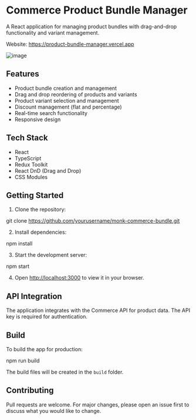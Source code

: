 # Commerce Product Bundle Manager

A React application for managing product bundles with drag-and-drop functionality and variant management.

Website: https://product-bundle-manager.vercel.app

![image](https://github.com/user-attachments/assets/bfca2489-801f-40d5-9870-cd5537de4b35)

## Features

- Product bundle creation and management
- Drag and drop reordering of products and variants
- Product variant selection and management
- Discount management (flat and percentage)
- Real-time search functionality
- Responsive design

## Tech Stack

- React
- TypeScript
- Redux Toolkit
- React DnD (Drag and Drop)
- CSS Modules

## Getting Started

1. Clone the repository:

git clone https://github.com/yourusername/monk-commerce-bundle.git

2. Install dependencies:

npm install

3. Start the development server:

npm start


4. Open [http://localhost:3000](http://localhost:3000) to view it in your browser.

## API Integration

The application integrates with the Commerce API for product data. The API key is required for authentication.

## Build

To build the app for production:

npm run build


The build files will be created in the `build` folder.

## Contributing

Pull requests are welcome. For major changes, please open an issue first to discuss what you would like to change.

